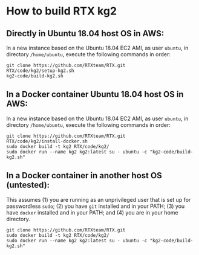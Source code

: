 
# How to build RTX kg2

## Directly in Ubuntu 18.04 host OS in AWS:

In a new instance based on the Ubuntu 18.04 EC2 AMI, as user `ubuntu`, in
directory `/home/ubuntu`, execute the following commands in order:

    git clone https://github.com/RTXteam/RTX.git
    RTX/code/kg2/setup-kg2.sh
    kg2-code/build-kg2.sh

## In a Docker container Ubuntu 18.04 host OS in AWS:

In a new instance based on the Ubuntu 18.04 EC2 AMI, as user `ubuntu`, in
directory `/home/ubuntu`, execute the following commands in order:

    git clone https://github.com/RTXteam/RTX.git
    RTX/code/kg2/install-docker.sh
    sudo docker build -t kg2 RTX/code/kg2/
    sudo docker run --name kg2 kg2:latest su - ubuntu -c "kg2-code/build-kg2.sh"

## In a Docker container in another host OS (untested):

This assumes (1) you are running as an unprivileged user that is set up for
passwordless `sudo`; (2) you have `git` installed and in your PATH; (3) you have
`docker` installed and in your PATH; and (4) you are in your home directory.

    git clone https://github.com/RTXteam/RTX.git
    sudo docker build -t kg2 RTX/code/kg2/
    sudo docker run --name kg2 kg2:latest su - ubuntu -c "kg2-code/build-kg2.sh"

